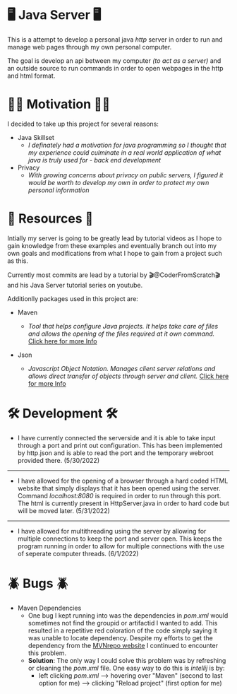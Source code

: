 # 🖥 Java Server 🖥
This is a attempt to develop a personal java *http* server in order to run and manage web pages through my own personal computer.

The goal is develop an api between my computer *(to act as a server)* and an outside source to run commands in order to open webpages in the http and html format.

# 💪🏽 Motivation 💪🏽
I decided to take up this project for several reasons:
* Java Skillset
  - *I definately had a motivation for java programming so I thought that my experience could culminate in a real world application of what java is truly used for - back end development*
*  Privacy
   - *With growing concerns about privacy on public servers, I figured it would be worth to develop my own in order to protect my own personal information*

# 🔬 Resources 🔬
Intially my server is going to be greatly lead by tutorial videos as I hope to gain knowledge from these examples and eventually branch out into my own goals and modifications from what I hope to gain from a project such as this.

Currently most commits are lead by a tutorial by 🎬@CoderFromScratch🎬 and his Java Server tutorial series on youtube.

Additionlly packages used in this project are:
* Maven
   - *Tool that helps configure Java projects. It helps take care of files and allows the opening of the files required at it own command.* [Click here for more Info](https://www.simplilearn.com/tutorials/maven-tutorial/what-is-maven)

* Json 
   - *Javascript Object Notation. Manages client server relations and allows direct transfer of objects through server and client.* [Click here for more Info](https://www.youtube.com/watch?v=JuFdz8f-cT4)


# 🛠 Development 🛠
* I have currently connected the serverside and it is able to take input through a port and print out configuration. This has been implemented by http.json and is able to read the port and the temporary webroot provided there. (5/30/2022)
---
* I have allowed for the opening of a browser through a hard coded HTML website that simply displays that it has been opened using the server. Command *localhost:8080* is required in order to run through this port. The html is currently present in HttpServer.java in order to hard code but will be moved later. (5/31/2022)
---
* I have allowed for multithreading using the server by allowing for multiple connections to keep the port and server open. This keeps the program running in order to allow for multiple connections with the use of seperate computer threads. (6/1/2022)

# 🪲 Bugs 🪲
* Maven Dependencies
  - One bug I kept running into was the dependencies in *pom.xml* would sometimes not find the groupid or artifactid I wanted to add. This resulted in a repetitive red coloration of the code simply saying it was unable to locate dependency. Despite my efforts to get the dependency from the [MVNrepo website](https://mvnrepository.com/) I continued to encounter this problem.
  - **Solution**: The only way I could solve this problem was by refreshing or cleaning the *pom.xml* file. One easy way to do this is *intellij* is by:
      - left clicking *pom.xml* --> hovering over "Maven" (second to last option for me) --> clicking "Reload project" (first option for me)
